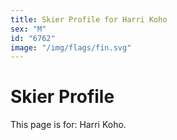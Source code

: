 ```yaml
---
title: Skier Profile for Harri Koho
sex: "M"
id: "6762"
image: "/img/flags/fin.svg" 
---
```


# Skier Profile

This page is for: Harri Koho.
    